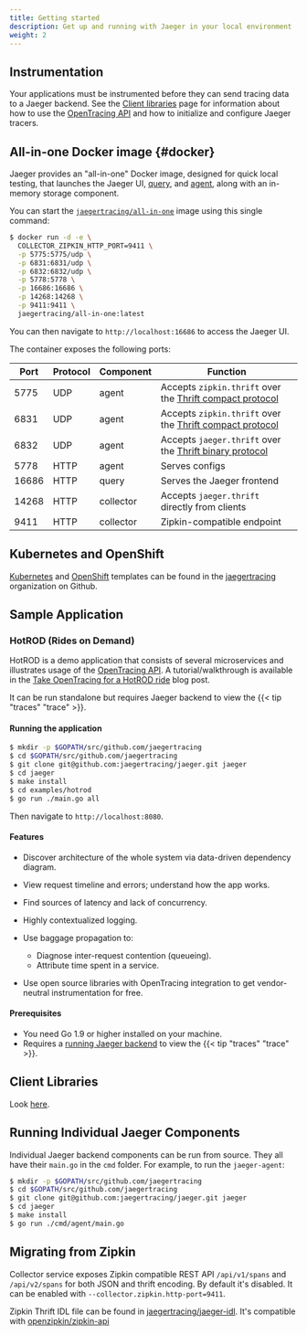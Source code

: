 ```yaml
---
title: Getting started
description: Get up and running with Jaeger in your local environment
weight: 2
---
```


## Instrumentation

Your applications must be instrumented before they can send tracing data to a Jaeger backend. See the [Client libraries](../client-libraries) page for information about how to use the [OpenTracing API](http://opentracing.io/) and how to initialize and configure Jaeger tracers.

## All-in-one Docker image {#docker}

Jaeger provides an "all-in-one" Docker image, designed for quick local testing, that launches the Jaeger UI, [query](../architecture#agent), and [agent](../architecture#agent), along with an in-memory storage component.

You can start the [`jaegertracing/all-in-one`](https://hub.docker.com/r/jaegertracing/all-in-one/) image using this single command:

```bash
$ docker run -d -e \
  COLLECTOR_ZIPKIN_HTTP_PORT=9411 \
  -p 5775:5775/udp \
  -p 6831:6831/udp \
  -p 6832:6832/udp \
  -p 5778:5778 \
  -p 16686:16686 \
  -p 14268:14268 \
  -p 9411:9411 \
  jaegertracing/all-in-one:latest
```

You can then navigate to `http://localhost:16686` to access the Jaeger UI.

The container exposes the following ports:

Port | Protocol | Component | Function
---- | -------  | --------- | ---
5775 | UDP      | agent     | Accepts `zipkin.thrift` over the [Thrift compact protocol](https://github.com/apache/thrift/blob/master/doc/specs/thrift-compact-protocol.md)
6831 | UDP      | agent     | Accepts `zipkin.thrift` over the [Thrift compact protocol](https://github.com/apache/thrift/blob/master/doc/specs/thrift-compact-protocol.md)
6832 | UDP      | agent     | Accepts `jaeger.thrift` over the [Thrift binary protocol](https://github.com/apache/thrift/blob/master/doc/specs/thrift-binary-protocol.md)
5778 | HTTP     | agent     | Serves configs
16686| HTTP     | query     | Serves the Jaeger frontend
14268 | HTTP     | collector | Accepts `jaeger.thrift` directly from clients
9411 | HTTP     | collector | Zipkin-compatible endpoint

## Kubernetes and OpenShift

[Kubernetes](https://github.com/jaegertracing/jaeger-kubernetes) and [OpenShift](https://github.com/jaegertracing/jaeger-openshift) templates can be found in the [jaegertracing](https://github.com/jaegertracing/) organization on Github.

## Sample Application

### HotROD (Rides on Demand)

HotROD is a demo application that consists of several microservices and illustrates usage of the [OpenTracing API](http://opentracing.io). A tutorial/walkthrough is available in the [Take OpenTracing for a HotROD ride](https://medium.com/@YuriShkuro/take-opentracing-for-a-hotrod-ride-f6e3141f7941) blog post.

It can be run standalone but requires Jaeger backend to view the {{< tip "traces" "trace" >}}.

#### Running the application

```bash
$ mkdir -p $GOPATH/src/github.com/jaegertracing
$ cd $GOPATH/src/github.com/jaegertracing
$ git clone git@github.com:jaegertracing/jaeger.git jaeger
$ cd jaeger
$ make install
$ cd examples/hotrod
$ go run ./main.go all
```

Then navigate to `http://localhost:8080`.


#### Features

-   Discover architecture of the whole system via data-driven dependency
    diagram.
-   View request timeline and errors; understand how the app works.
-   Find sources of latency and lack of concurrency.
-   Highly contextualized logging.
-   Use baggage propagation to:

    -   Diagnose inter-request contention (queueing).
    -   Attribute time spent in a service.

-   Use open source libraries with OpenTracing integration to get
    vendor-neutral instrumentation for free.

#### Prerequisites

-   You need Go 1.9 or higher installed on your machine.
-   Requires a [running Jaeger backend](#docker) to view the {{< tip "traces" "trace" >}}.

## Client Libraries

Look [here](../client-libraries).

## Running Individual Jaeger Components

Individual Jaeger backend components can be run from source.
They all have their `main.go` in the `cmd` folder. For example, to run the `jaeger-agent`:

```bash
$ mkdir -p $GOPATH/src/github.com/jaegertracing
$ cd $GOPATH/src/github.com/jaegertracing
$ git clone git@github.com:jaegertracing/jaeger.git jaeger
$ cd jaeger
$ make install
$ go run ./cmd/agent/main.go
```

## Migrating from Zipkin

Collector service exposes Zipkin compatible REST API `/api/v1/spans` and `/api/v2/spans` for both
JSON and thrift encoding.
By default it's disabled. It can be enabled with `--collector.zipkin.http-port=9411`.

Zipkin Thrift IDL file can be found in [jaegertracing/jaeger-idl](https://github.com/jaegertracing/jaeger-idl/blob/master/thrift/zipkincore.thrift).
It's compatible with [openzipkin/zipkin-api](https://github.com/openzipkin/zipkin-api/blob/master/thrift/zipkinCore.thrift)
